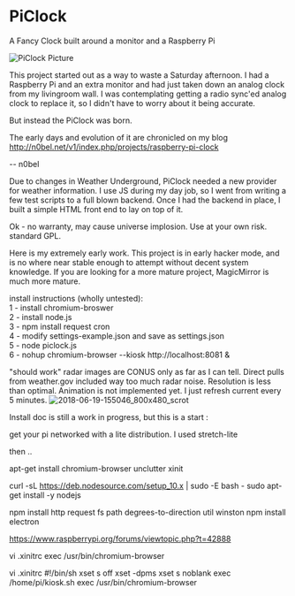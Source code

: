 # PiClock
A Fancy Clock built around a monitor and a Raspberry Pi

![PiClock Picture](https://raw.githubusercontent.com/n0bel/PiClock/master/Pictures/20150307_222711.jpg)

This project started out as a way to waste a Saturday afternoon.
I had a Raspberry Pi and an extra monitor and had just taken down an analog clock from my livingroom wall.
I was contemplating getting a radio sync'ed analog clock to replace it, so I didn't have to worry about
it being accurate.

But instead the PiClock was born.

The early days and evolution of it are chronicled on my blog http://n0bel.net/v1/index.php/projects/raspberry-pi-clock

-- n0bel

Due to changes in Weather Underground, PiClock needed a new provider for weather information.  I use JS during my day job, so I went from writing a few test scripts to a full blown backend.  Once I had the backend in place, I built a simple HTML front end to lay on top of it.

Ok - no warranty, may cause universe implosion.  Use at your own risk.  standard GPL.  

Here is my extremely early work.  This project is in early hacker mode, and is no where near stable enough to attempt without decent system knowledge.  If you are looking for a more mature project, MagicMirror is much more mature.

install instructions (wholly untested):  
1 - install chromium-broswer  
2 - install node.js  
3 - npm install request cron  
4 - modify settings-example.json and save as settings.json  
5 - node piclock.js   
6 - nohup chromium-browser --kiosk http://localhost:8081 &  

"should work"
radar images are CONUS only as far as I can tell.  Direct pulls from weather.gov included way too much radar noise.  Resolution is less than optimal.  Animation is not implemented yet.  I just refresh current every 5 minutes.
![2018-06-19-155046_800x480_scrot](https://user-images.githubusercontent.com/8691286/41620765-b491af4c-73d8-11e8-8f87-5b3ecf280aad.png)

Install doc is still a work in progress, but this is a start :

get your pi networked with a lite distribution.  I used stretch-lite

then ..

apt-get install chromium-browser unclutter xinit

curl -sL https://deb.nodesource.com/setup_10.x | sudo -E bash -
sudo apt-get install -y nodejs

npm install http request fs path degrees-to-direction util winston
npm install electron

https://www.raspberrypi.org/forums/viewtopic.php?t=42888

vi .xinitrc
exec /usr/bin/chromium-browser

vi .xinitrc
#!/bin/sh
xset s off
xset -dpms
xset s noblank
exec /home/pi/kiosk.sh
exec /usr/bin/chromium-browser


